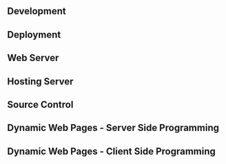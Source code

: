 ## Development

## Deployment

## Web Server

## Hosting Server

## Source Control

## Dynamic Web Pages - Server Side Programming

## Dynamic Web Pages - Client Side Programming
